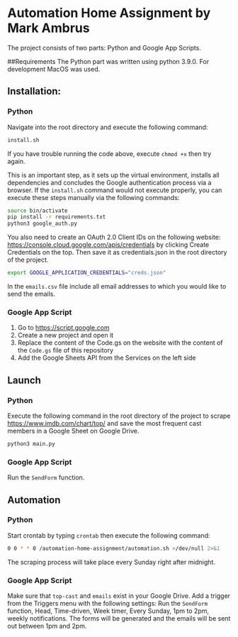 # Automation Home Assignment by Mark Ambrus

The project consists of two parts: Python and Google App Scripts.

##Requirements
The Python part was written using python 3.9.0.
For development MacOS was used.

## Installation:

### Python

Navigate into the root directory and execute the following command:

```bash
install.sh
```

If you have trouble running the code above, execute `chmod +x` then try again.

This is an important step, as it sets up the virtual environment, installs all
dependencies and concludes the Google authentication process via a browser.
If the `install.sh` command would not execute properly, you can execute these
steps manually via the following commands:

```bash
source bin/activate
pip install -r requirements.txt
python3 google_auth.py
```

You also need to create an OAuth 2.0 Client IDs on the following website:
https://console.cloud.google.com/apis/credentials
by clicking Create Credentials on the top.
Then save it as credentials.json in the root directory of the project.

```bash
export GOOGLE_APPLICATION_CREDENTIALS="creds.json"
```

In the `emails.csv` file include all email addresses to which you would like to
send the emails.

### Google App Script

1. Go to https://script.google.com
2. Create a new project and open it
3. Replace the content of the Code.gs on the website with the content of the
   `Code.gs` file of this repository
4. Add the Google Sheets API from the Services on the left side

## Launch

### Python

Execute the following command in the root directory of the project to scrape
https://www.imdb.com/chart/top/ and save the most frequent cast members in a
Google Sheet on Google Drive.

```bash
python3 main.py
```

### Google App Script

Run the `SendForm` function.

## Automation

### Python

Start crontab by typing `crontab` then execute the following command:

```bash
0 0 * * 0 /automation-home-assignment/automation.sh >/dev/null 2>&1
```

The scraping process will take place every Sunday right after midnight.

### Google App Script

Make sure that `top-cast` and `emails` exist in your Google Drive.
Add a trigger from the Triggers menu with the following settings: Run the
`SendForm` function, Head, Time-driven, Week timer, Every Sunday,
1pm to 2pm, weekly notifications. The forms will be generated and the emails
will be sent out between 1pm and 2pm.
